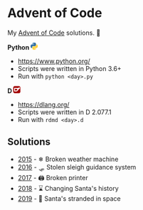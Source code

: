 Advent of Code
==============

My [Advent of Code](http://adventofcode.com/) solutions. 🎄 

**Python ![Python](/images/python.png)**
* https://www.python.org/
* Scripts were written in Python 3.6+
* Run with `python <day>.py`

**D ![D](/images/d.png)**
* https://dlang.org/
* Scripts were written in D 2.077.1
* Run with `rdmd <day>.d`

Solutions
---------

* [2015](2015/README.md) - ❄ Broken weather machine
* [2016](2016/README.md) - 🛷 Stolen sleigh guidance system
* [2017](2017/README.md) - 🖨 Broken printer
* [2018](2018/README.md) - ⌛ Changing Santa's history
* [2019](2019/README.md) - 🚀 Santa's stranded in space

